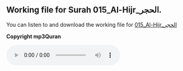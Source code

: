 
## Working file for Surah 015_Al-Hijr_الحجر.

You can listen to and download the working file for [015_Al-Hijr_الحجر](https://server13.mp3quran.net/husr/015.mp3)

**Copyright mp3Quran**

<audio controls src="https://server13.mp3quran.net/husr/015.mp3"></audio>

